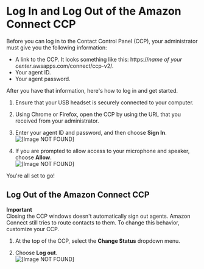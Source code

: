 # Log In and Log Out of the Amazon Connect CCP<a name="ccp-login"></a>

Before you can log in to the Contact Control Panel \(CCP\), your administrator must give you the following information: 
+ A link to the CCP\. It looks something like this: https://*name of your center*\.awsapps\.com/connect/ccp\-v2/\.
+ Your agent ID\.
+ Your agent password\.

After you have that information, here's how to log in and get started\.

1. Ensure that your USB headset is securely connected to your computer\.

1. Using Chrome or Firefox, open the CCP by using the URL that you received from your administrator\.

1. Enter your agent ID and password, and then choose **Sign In**\.  
![\[Image NOT FOUND\]](http://docs.aws.amazon.com/connect/latest/adminguide/images/ccp-login.png)

1. If you are prompted to allow access to your microphone and speaker, choose **Allow**\.   
![\[Image NOT FOUND\]](http://docs.aws.amazon.com/connect/latest/adminguide/images/ccp-allow-microphone.png)

You're all set to go\!

## Log Out of the Amazon Connect CCP<a name="w16aac44c17c11"></a>

**Important**  
Closing the CCP windows doesn't automatically sign out agents\. Amazon Connect still tries to route contacts to them\. To change this behavior, customize your CCP\. 

1. At the top of the CCP, select the **Change Status** dropdown menu\. 

1. Choose **Log out**\.  
![\[Image NOT FOUND\]](http://docs.aws.amazon.com/connect/latest/adminguide/images/ccp-logout.png)